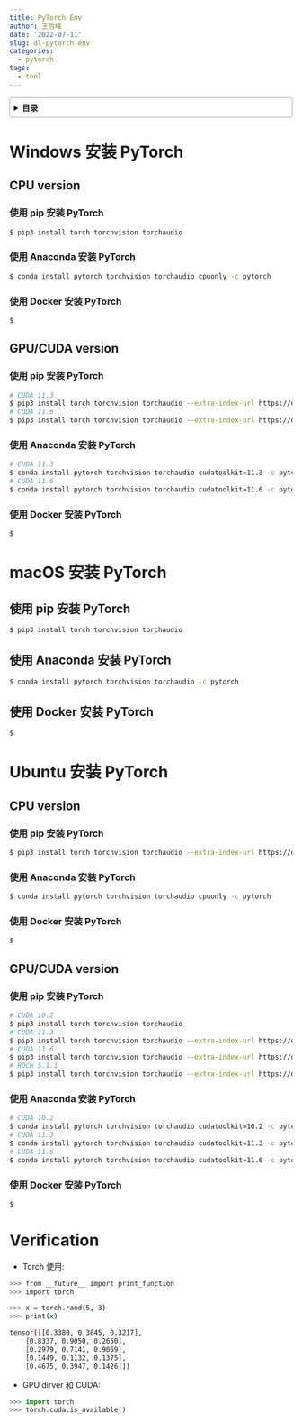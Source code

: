 ```yaml
---
title: PyTorch Env
author: 王哲峰
date: '2022-07-11'
slug: dl-pytorch-env
categories:
  - pytorch
tags:
  - tool
---
```


<style>
details {
    border: 1px solid #aaa;
    border-radius: 4px;
    padding: .5em .5em 0;
}
summary {
    font-weight: bold;
    margin: -.5em -.5em 0;
    padding: .5em;
}
details[open] {
    padding: .5em;
}
details[open] summary {
    border-bottom: 1px solid #aaa;
    margin-bottom: .5em;
}
img {
    pointer-events: none;
}
</style>

<details><summary>目录</summary><p>

- [Windows 安装 PyTorch](#windows-安装-pytorch)
  - [CPU version](#cpu-version)
    - [使用 pip 安装 PyTorch](#使用-pip-安装-pytorch)
    - [使用 Anaconda 安装 PyTorch](#使用-anaconda-安装-pytorch)
    - [使用 Docker 安装 PyTorch](#使用-docker-安装-pytorch)
  - [GPU/CUDA version](#gpucuda-version)
    - [使用 pip 安装 PyTorch](#使用-pip-安装-pytorch-1)
    - [使用 Anaconda 安装 PyTorch](#使用-anaconda-安装-pytorch-1)
    - [使用 Docker 安装 PyTorch](#使用-docker-安装-pytorch-1)
- [macOS 安装 PyTorch](#macos-安装-pytorch)
  - [使用 pip 安装 PyTorch](#使用-pip-安装-pytorch-2)
  - [使用 Anaconda 安装 PyTorch](#使用-anaconda-安装-pytorch-2)
  - [使用 Docker 安装 PyTorch](#使用-docker-安装-pytorch-2)
- [Ubuntu 安装 PyTorch](#ubuntu-安装-pytorch)
  - [CPU version](#cpu-version-1)
    - [使用 pip 安装 PyTorch](#使用-pip-安装-pytorch-3)
    - [使用 Anaconda 安装 PyTorch](#使用-anaconda-安装-pytorch-3)
    - [使用 Docker 安装 PyTorch](#使用-docker-安装-pytorch-3)
  - [GPU/CUDA version](#gpucuda-version-1)
    - [使用 pip 安装 PyTorch](#使用-pip-安装-pytorch-4)
    - [使用 Anaconda 安装 PyTorch](#使用-anaconda-安装-pytorch-4)
    - [使用 Docker 安装 PyTorch](#使用-docker-安装-pytorch-4)
- [Verification](#verification)
</p></details><p></p>



# Windows 安装 PyTorch

## CPU version

### 使用 pip 安装 PyTorch

```bash
$ pip3 install torch torchvision torchaudio
```

### 使用 Anaconda 安装 PyTorch

```bash
$ conda install pytorch torchvision torchaudio cpuonly -c pytorch
```

### 使用 Docker 安装 PyTorch

```bash
$ 
```

## GPU/CUDA version

### 使用 pip 安装 PyTorch

```bash
# CUDA 11.3
$ pip3 install torch torchvision torchaudio --extra-index-url https://download.pytorch.org/whl/cu113
# CUDA 11.6
$ pip3 install torch torchvision torchaudio --extra-index-url https://download.pytorch.org/whl/cu116
```

### 使用 Anaconda 安装 PyTorch

```bash
# CUDA 11.3
$ conda install pytorch torchvision torchaudio cudatoolkit=11.3 -c pytorch
# CUDA 11.6
$ conda install pytorch torchvision torchaudio cudatoolkit=11.6 -c pytorch -c conda-forge
```

### 使用 Docker 安装 PyTorch

```bash
$ 
```

# macOS 安装 PyTorch

## 使用 pip 安装 PyTorch

```bash
$ pip3 install torch torchvision torchaudio
```

## 使用 Anaconda 安装 PyTorch

```bash
$ conda install pytorch torchvision torchaudio -c pytorch
```

## 使用 Docker 安装 PyTorch

```bash
$ 
```

# Ubuntu 安装 PyTorch

## CPU version

### 使用 pip 安装 PyTorch

```bash
$ pip3 install torch torchvision torchaudio --extra-index-url https://download.pytorch.org/whl/cpu
```

### 使用 Anaconda 安装 PyTorch

```bash
$ conda install pytorch torchvision torchaudio cpuonly -c pytorch
```

### 使用 Docker 安装 PyTorch

```bash
$ 
```

## GPU/CUDA version

### 使用 pip 安装 PyTorch

```bash
# CUDA 10.2
$ pip3 install torch torchvision torchaudio
# CUDA 11.3
$ pip3 install torch torchvision torchaudio --extra-index-url https://download.pytorch.org/whl/cu113
# CUDA 11.6
$ pip3 install torch torchvision torchaudio --extra-index-url https://download.pytorch.org/whl/cu116
# ROCm 5.1.1
$ pip3 install torch torchvision torchaudio --extra-index-url https://download.pytorch.org/whl/rocm5.1.1
```

### 使用 Anaconda 安装 PyTorch

```bash
# CUDA 10.2
$ conda install pytorch torchvision torchaudio cudatoolkit=10.2 -c pytorch
# CUDA 11.3
$ conda install pytorch torchvision torchaudio cudatoolkit=11.3 -c pytorch
# CUDA 11.6
$ conda install pytorch torchvision torchaudio cudatoolkit=11.6 -c pytorch -c conda-forge
```

### 使用 Docker 安装 PyTorch

```bash
$ 
```

# Verification

- Torch 使用:

```bash
>>> from __future__ import print_function
>>> import torch

>>> x = torch.rand(5, 3)
>>> print(x)

tensor([[0.3380, 0.3845, 0.3217],
	[0.8337, 0.9050, 0.2650],
	[0.2979, 0.7141, 0.9069],
	[0.1449, 0.1132, 0.1375],
	[0.4675, 0.3947, 0.1426]])
```

- GPU dirver 和 CUDA:

```python
>>> import torch
>>> torch.cuda.is_available()
```

